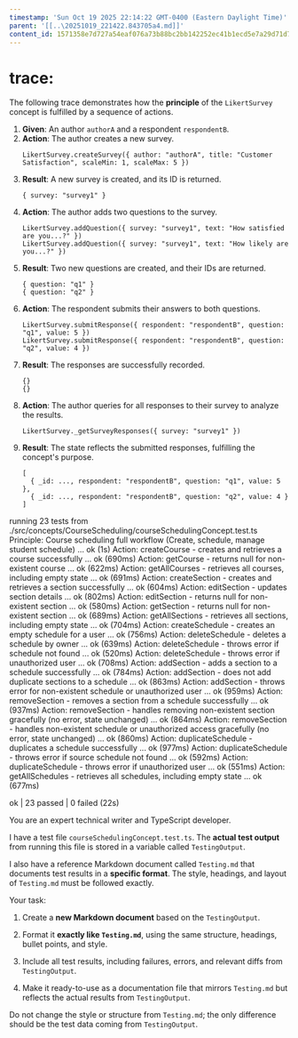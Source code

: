 ```yaml
---
timestamp: 'Sun Oct 19 2025 22:14:22 GMT-0400 (Eastern Daylight Time)'
parent: '[[..\20251019_221422.843705a4.md]]'
content_id: 1571358e7d727a54eaf076a73b88bc2bb142252ec41b1ecd5e7a29d71d7d3186
---
```


# trace:

The following trace demonstrates how the **principle** of the `LikertSurvey` concept is fulfilled by a sequence of actions.

1. **Given**: An author `authorA` and a respondent `respondentB`.
2. **Action**: The author creates a new survey.
   ```
   LikertSurvey.createSurvey({ author: "authorA", title: "Customer Satisfaction", scaleMin: 1, scaleMax: 5 })
   ```
3. **Result**: A new survey is created, and its ID is returned.
   ```
   { survey: "survey1" }
   ```
4. **Action**: The author adds two questions to the survey.
   ```
   LikertSurvey.addQuestion({ survey: "survey1", text: "How satisfied are you...?" })
   LikertSurvey.addQuestion({ survey: "survey1", text: "How likely are you...?" })
   ```
5. **Result**: Two new questions are created, and their IDs are returned.
   ```
   { question: "q1" }
   { question: "q2" }
   ```
6. **Action**: The respondent submits their answers to both questions.
   ```
   LikertSurvey.submitResponse({ respondent: "respondentB", question: "q1", value: 5 })
   LikertSurvey.submitResponse({ respondent: "respondentB", question: "q2", value: 4 })
   ```
7. **Result**: The responses are successfully recorded.
   ```
   {}
   {}
   ```
8. **Action**: The author queries for all responses to their survey to analyze the results.
   ```
   LikertSurvey._getSurveyResponses({ survey: "survey1" })
   ```
9. **Result**: The state reflects the submitted responses, fulfilling the concept's purpose.
   ```
   [
     { _id: ..., respondent: "respondentB", question: "q1", value: 5 },
     { _id: ..., respondent: "respondentB", question: "q2", value: 4 }
   ]
   ```

running 23 tests from ./src/concepts/CourseScheduling/courseSchedulingConcept.test.ts
Principle: Course scheduling full workflow (Create, schedule, manage student schedule) ... ok (1s)
Action: createCourse - creates and retrieves a course successfully ... ok (690ms)
Action: getCourse - returns null for non-existent course ... ok (622ms)
Action: getAllCourses - retrieves all courses, including empty state ... ok (691ms)
Action: createSection - creates and retrieves a section successfully ... ok (604ms)
Action: editSection - updates section details ... ok (802ms)
Action: editSection - returns null for non-existent section ... ok (580ms)
Action: getSection - returns null for non-existent section ... ok (689ms)
Action: getAllSections - retrieves all sections, including empty state ... ok (704ms)
Action: createSchedule - creates an empty schedule for a user ... ok (756ms)
Action: deleteSchedule - deletes a schedule by owner ... ok (639ms)
Action: deleteSchedule - throws error if schedule not found ... ok (520ms)
Action: deleteSchedule - throws error if unauthorized user ... ok (708ms)
Action: addSection - adds a section to a schedule successfully ... ok (784ms)
Action: addSection - does not add duplicate sections to a schedule ... ok (863ms)
Action: addSection - throws error for non-existent schedule or unauthorized user ... ok (959ms)
Action: removeSection - removes a section from a schedule successfully ... ok (937ms)
Action: removeSection - handles removing non-existent section gracefully (no error, state unchanged) ... ok (864ms)
Action: removeSection - handles non-existent schedule or unauthorized access gracefully (no error, state unchanged) ... ok
(860ms)
Action: duplicateSchedule - duplicates a schedule successfully ... ok (977ms)
Action: duplicateSchedule - throws error if source schedule not found ... ok (592ms)
Action: duplicateSchedule - throws error if unauthorized user ... ok (551ms)
Action: getAllSchedules - retrieves all schedules, including empty state ... ok (677ms)

ok | 23 passed | 0 failed (22s)

You are an expert technical writer and TypeScript developer.

I have a test file `courseSchedulingConcept.test.ts`. The **actual test output** from running this file is stored in a variable called `TestingOutput`.

I also have a reference Markdown document called `Testing.md` that documents test results in a **specific format**. The style, headings, and layout of `Testing.md` must be followed exactly.

Your task:

1. Create a **new Markdown document** based on the `TestingOutput`.

2. Format it **exactly like `Testing.md`**, using the same structure, headings, bullet points, and style.

3. Include all test results, including failures, errors, and relevant diffs from `TestingOutput`.

4. Make it ready-to-use as a documentation file that mirrors `Testing.md` but reflects the actual results from `TestingOutput`.

Do not change the style or structure from `Testing.md`; the only difference should be the test data coming from `TestingOutput`.
